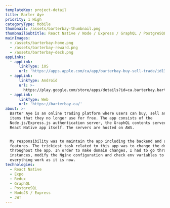 ```yaml
---
templateKey: project-detail
title: Barter Aye
priority: 1 High
categoryType: Mobile
thumbnail: /assets/barterbay-thumbnail.png
thumbnailSubtitle: React Native / Node / Express / GraphQL / PostgreSQL / Redux
mainImages:
  - /assets/barterbay-home.png
  - /assets/barterbay-reward.png
  - /assets/barterbay-deck.png
appLinks:
  - appLink:
      linkType: iOS
      url: 'https://apps.apple.com/ca/app/barterbay-buy-sell-trade/id1329124837'
  - appLink:
      linkType: Android
      url: >-
        https://play.google.com/store/apps/details?id=ca.barterbay.barterbay&hl=en_US
  - appLink:
      linkType: Web
      url: 'https://barterbay.ca/'
about: >-
  Barter Aye is an online trading platform where users can buy, sell and trade
  items that they no longer use for free. The app consists of the
  Node.js/Express.js authentication server, the GraphQL contents server and the
  React Native app itself. The servers are hosted on AWS.


  My responsibility was to maintain the app including the backend and add new
  features. The trickiest task related to this app was to change the domain name
  throughout the app. In order to make domain changes, I had to go through EC2
  instances, modify the Nginx configuration and check env variables to make
  everything work as it is now.
technologies:
  - React Native
  - Expo
  - Redux
  - GraphQL
  - PostgreSQL
  - NodeJS / Express
  - JWT
---
```


